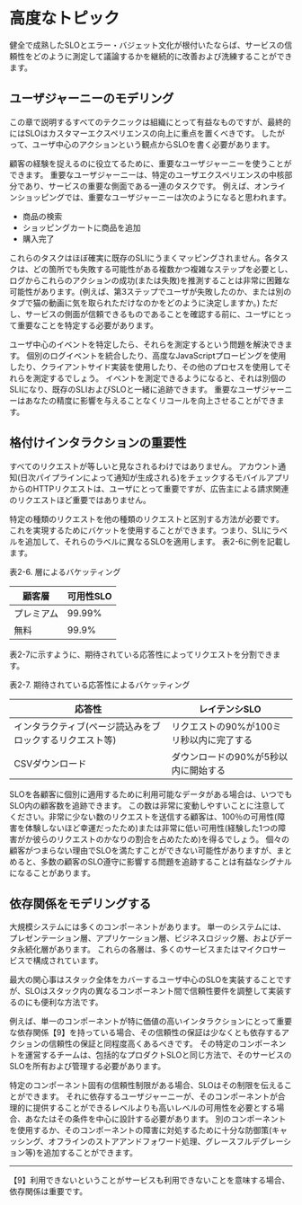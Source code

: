 # 高度なトピック

健全で成熟したSLOとエラー・バジェット文化が根付いたならば、サービスの信頼性をどのように測定して議論するかを継続的に改善および洗練することができます。

## ユーザジャーニーのモデリング

この章で説明するすべてのテクニックは組織にとって有益なものですが、最終的にはSLOはカスタマーエクスペリエンスの向上に重点を置くべきです。
したがって、ユーザ中心のアクションという観点からSLOを書く必要があります。

顧客の経験を捉えるのに役立てるために、重要なユーザジャーニーを使うことができます。
重要なユーザジャーニーは、特定のユーザエクスペリエンスの中核部分であり、サービスの重要な側面である一連のタスクです。
例えば、オンラインショッピングでは、重要なユーザジャーニーは次のようになると思われます。

* 商品の検索
* ショッピングカートに商品を追加
* 購入完了

これらのタスクはほぼ確実に既存のSLIにうまくマッピングされません。各タスクは、どの箇所でも失敗する可能性がある複数かつ複雑なステップを必要とし、ログからこれらのアクションの成功(または失敗)を推測することは非常に困難な可能性があります。(例えば、第3ステップでユーザが失敗したのか、または別のタブで猫の動画に気を取られただけなのかをどのように決定しますか。)
ただし、サービスの側面が信頼できるものであることを確認する前に、ユーザにとって重要なことを特定する必要があります。

ユーザ中心のイベントを特定したら、それらを測定するという問題を解決できます。
個別のログイベントを統合したり、高度なJavaScriptプロービングを使用したり、クライアントサイド実装を使用したり、その他のプロセスを使用してそれらを測定するでしょう。
イベントを測定できるようになると、それは別個のSLIになり、既存のSLIおよびSLOと一緒に追跡できます。
重要なユーザジャーニーはあなたの精度に影響を与えることなくリコールを向上させることができます。

## 格付けインタラクションの重要性

すべてのリクエストが等しいと見なされるわけではありません。
アカウント通知(日次パイプラインによって通知が生成される)をチェックするモバイルアプリからのHTTPリクエストは、ユーザにとって重要ですが、広告主による請求関連のリクエストほど重要ではありません。

特定の種類のリクエストを他の種類のリクエストと区別する方法が必要です。
これを実現するためにバケットを使用することができます。つまり、SLIにラベルを追加して、それらのラベルに異なるSLOを適用します。
表2-6に例を記載します。

表2-6. 層によるバケッティング

| 顧客層    | 可用性SLO |
| -------- | -------- |
| プレミアム | 99.99%   |
| 無料      | 99.9%    |

表2-7に示すように、期待されている応答性によってリクエストを分割できます。

表2-7. 期待されている応答性によるバケッティング

| 応答性                                           | レイテンシSLO                        |
| ----------------------------------------------- | ---------------------------------- |
| インタラクティブ(ページ読込みをブロックするリクエスト等) | リクエストの90%が100ミリ秒以内に完了する |
| CSVダウンロード                                   | ダウンロードの90%が5秒以内に開始する     |

SLOを各顧客に個別に適用するために利用可能なデータがある場合は、いつでもSLO内の顧客数を追跡できます。
この数は非常に変動しやすいことに注意してください。非常に少ない数のリクエストを送信する顧客は、100％の可用性(障害を体験しないほど幸運だったため)または非常に低い可用性(経験した1つの障害がか彼らのリクエストのかなりの割合を占めたため)を得るでしょう。
個々の顧客がつまらない理由でSLOを満たすことができない可能性がありますが、まとめると、多数の顧客のSLO遵守に影響する問題を追跡することは有益なシグナルになることがあります。

## 依存関係をモデリングする

大規模システムには多くのコンポーネントがあります。
単一のシステムには、プレゼンテーション層、アプリケーション層、ビジネスロジック層、およびデータ永続化層があります。
これらの各層は、多くのサービスまたはマイクロサービスで構成されています。

最大の関心事はスタック全体をカバーするユーザ中心のSLOを実装することですが、SLOはスタック内の異なるコンポーネント間で信頼性要件を調整して実装するのにも便利な方法です。

例えば、単一のコンポーネントが特に価値の高いインタラクションにとって重要な依存関係【9】を持っている場合、その信頼性の保証は少なくとも依存するアクションの信頼性の保証と同程度高くあるべきです。
その特定のコンポーネントを運営するチームは、包括的なプロダクトSLOと同じ方法で、そのサービスのSLOを所有および管理する必要があります。

特定のコンポーネント固有の信頼性制限がある場合、SLOはその制限を伝えることができます。
それに依存するユーザジャーニーが、そのコンポーネントが合理的に提供することができるレベルよりも高いレベルの可用性を必要とする場合、あなたはその条件を中心に設計する必要があります。
別のコンポーネントを使用するか、そのコンポーネントの障害に対処するために十分な防御策(キャッシング、オフラインのストアアンドフォワード処理、グレースフルデグレーション等)を追加することができます。

----------
【9】利用できないということがサービスも利用できないことを意味する場合、依存関係は重要です。

